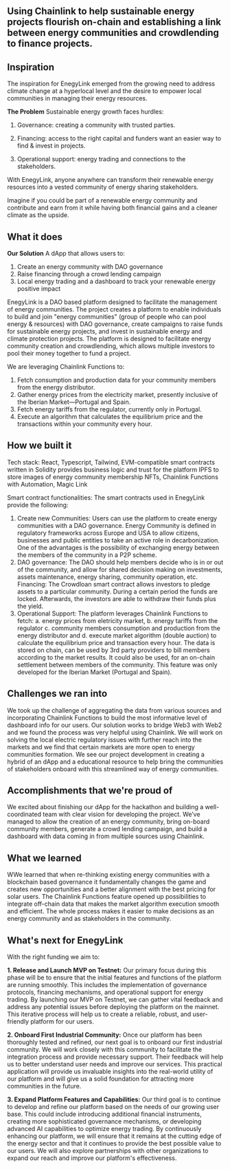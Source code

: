 ## **Using Chainlink to help sustainable energy projects flourish on-chain and establishing a link between energy communities and crowdlending to finance projects.**

## Inspiration

The inspiration for EnegyLink emerged from the growing need to address climate change at a hyperlocal level and the desire to empower local communities in managing their energy resources.



**The Problem**
Sustainable energy growth faces hurdles:

1. Governance: creating a community with trusted parties.

2. Financing: access to the right capital and funders want an easier way to find & invest in projects.

3. Operational support: energy trading and connections to the stakeholders.

With EnegyLink, anyone anywhere can transform their renewable energy resources into a vested community of energy sharing stakeholders.

Imagine if you could be part of a renewable energy community and contribute and earn from it while having both financial gains and a cleaner climate as the upside.

## What it does

**Our Solution**
A dApp that allows users to:

1. Create an energy community with DAO governance
2. Raise financing through a crowd lending campaign
3. Local energy trading and a dashboard to track your renewable energy positive impact

EnegyLink is a DAO based platform designed to facilitate the management of energy communities. The project creates a platform to enable individuals to build and join "energy communities" (group of people who can pool energy & resources) with DAO governance, create campaigns to raise funds for sustainable energy projects, and invest in sustainable energy and climate protection projects. The platform is designed to facilitate energy community creation and crowdlending, which allows multiple investors to pool their money together to fund a project.

We are leveraging Chainlink Functions to:

1. Fetch consumption and production data for your community members from the energy distributor.
2. Gather energy prices from the electricity market, presently inclusive of the Iberian Market—Portugal and Spain.
3. Fetch energy tariffs from the regulator, currently only in Portugal.
4. Execute an algorithm that calculates the equilibrium price and the transactions within your community every hour.

## How we built it

Tech stack:
React, Typescript, Tailwind, EVM-compatible smart contracts written in Solidity provides business logic and trust for the platform IPFS to store images of energy community membership NFTs, Chainlink Functions with Automation, Magic Link

Smart contract functionalities:
The smart contracts used in EnegyLink provide the following:

1. Create new Communities: Users can use the platform to create energy communities with a DAO governance. Energy Community is defined in regulatory frameworks across Europe and USA to allow citizens, businesses and public entities to take an active role in decarbonization. One of the advantages is the possibility of exchanging energy between the members of the community in a P2P scheme.
2. DAO governance: The DAO should help members decide who is in or out of the community, and allow for shared decision making on investments, assets maintenance, energy sharing, community operation, etc.
   Financing: The Crowdloan smart contract allows investors to pledge assets to a particular community. During a certain period the funds are locked. Afterwards, the investors are able to withdraw their funds plus the yield.
3. Operational Support: The platform leverages Chainlink Functions to fetch: a. energy prices from eletricity market, b. energy tariffs from the regulator c. community members consumption and production from the energy distributor and d. execute market algorithm (double auction) to calculate the equilibrium price and transaction every hour. The data is stored on chain, can be used by 3rd party providers to bill members according to the market results. It could also be used, for an on-chain settlement between members of the community. This feature was only developed for the Iberian Market (Portugal and Spain).

## Challenges we ran into

We took up the challenge of aggregating the data from various sources and incorporating Chainlink Functions to build the most informative level of dashboard info for our users. Our solution works to bridge Web3 with Web2 and we found the process was very helpful using Chainlink.
We will work on solving the local electric regulatory issues with further reach into the markets and we find that certain markets are more open to energy communities formation. We see our project development in creating a hybrid of an dApp and a educational resource to help bring the communities of stakeholders onboard with this streamlined way of energy communities.

## Accomplishments that we're proud of

We excited about finishing our dApp for the hackathon and building a well-coordinated team with clear vision for developing the project. We’ve managed to allow the creation of an energy community, bring on-board community members, generate a crowd lending campaign, and build a dashboard with data coming in from multiple sources using Chainlink.

## What we learned

WWe learned that when re-thinking existing energy communities with a blockchain based governance it fundamentally changes the game and creates new opportunities and a better alignment with the best pricing for solar users. The Chainlink Functions feature opened up possibilities to integrate off-chain data that makes the market algorithm execution smooth and efficient. The whole process makes it easier to make decisions as an energy community and as stakeholders in the community.

## What's next for EnegyLink

With the right funding we aim to:

**1. Release and Launch MVP on Testnet:** Our primary focus during this phase will be to ensure that the initial features and functions of the platform are running smoothly. This includes the implementation of governance protocols, financing mechanisms, and operational support for energy trading. By launching our MVP on Testnet, we can gather vital feedback and address any potential issues before deploying the platform on the mainnet. This iterative process will help us to create a reliable, robust, and user-friendly platform for our users.

**2. Onboard First Industrial Community:** Once our platform has been thoroughly tested and refined, our next goal is to onboard our first industrial community. We will work closely with this community to facilitate the integration process and provide necessary support. Their feedback will help us to better understand user needs and improve our services. This practical application will provide us invaluable insights into the real-world utility of our platform and will give us a solid foundation for attracting more communities in the future.

**3. Expand Platform Features and Capabilities:** Our third goal is to continue to develop and refine our platform based on the needs of our growing user base. This could include introducing additional financial instruments, creating more sophisticated governance mechanisms, or developing advanced AI capabilities to optimize energy trading. By continuously enhancing our platform, we will ensure that it remains at the cutting edge of the energy sector and that it continues to provide the best possible value to our users. We will also explore partnerships with other organizations to expand our reach and improve our platform's effectiveness.
